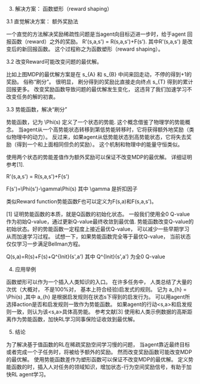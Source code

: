 
3. 解决方案： 函数塑形（reward shaping）

3.1 直觉解决方案： 额外奖励法

一个直觉的方法解决奖励稀疏性问题是当agent向目标迈进一步时，给于agent 回报函数（reward）之外的奖励。 R'(s,a,s') = R(s,a,s')+F(s'). 其中R'(s,a,s') 是改变后的新回报函数。 这个过程称之为函数塑形（reward shaping）。


3.2 改变Reward可能改变问题的最优解。

比如上图MDP的最优解方案是在 s_{A} 和 s_{B} 中间来回走动，不停的得到+1的奖励。 俗称“刷分”。 很明显， 刷分得到的奖励比直接走向终点 s_{T} 得到的累计回报更多。 改变奖励函数导致问题的最优解发生变化， 这违背了我们加速学习不改变任务的解的初衷。

3.3 势能函数，解决“刷分”

势能函数，记为 \Phi(s) 定义了一个状态的势能. 这个概念借鉴了物理学的势能概念。 当agent从一个高势能状态转移到第低势能转移时，它将获得额外地奖励（类似物理中的动力）。 反过来，如果agent从低势能状态到高势能状态，它将失去奖励（得到一个和上面相同但负的奖励）。 这个机制和物理中的能量守恒类似。

使用两个状态的势能差值作为额外奖励可以保证不改变MDP的最优解。 详细证明参考[1].

R'(s,a,s') = R(s,a,s')+F(s')

F(s')=\Phi(s')-\gamma\Phi(s) 其中 \gamma 是折扣因子

类似Reward function势能函数F也可以定义为F(s,a)和F(s,a,s')。

[1] 证明势能函数的本质，就是Q函数的初始化状态。 一般我们使用全0 Q-value作为初始Q-value，通过更新Q-value最终收敛到最优值. 势能函数改变Q-value的初始状态。好的势能函数一定程度上接近最优Q-value， 可以减少一些早期学习从而加速学习过程。 试想一下，如果势能函数完全等于最优Q-value， 当前状态仅仅学习一步满足Bellman方程。

Q(s,a)=R(s)+F(s)+Q^{Init}(s',a') 其中 Q^{Init}(s',a') 为全0 Q-value

4. 应用举例

函数塑形可以作为一个插入人类知识的入口。 在许多任务中， 人类总结了大量的次优（大概对， 不是100%对， 基本上符合经验)启发式的规则。 记为 a_{h} = \Phi(s) ,其中 a_{h} 是根据启发规则在状态s下得到的启发行为。 可以用agent所选择action是否和启发规则一致作为势能函数。 如果agent的行动<s,a>和启发规则一致，则认为该<s,a>具体高势能。 参考文献[3] 使用和人类示例数据的高斯距离作为势能函数，加快RL学习同事保险证收敛到最优解。



5. 结论

为了解决基于值函数的RL在稀疏奖励空间学习慢的问题， 当agent靠近最终目标或者完成一个子任务时，将被给予额外的奖励。 然而改变奖励函数可能改变MDP的最优解。 使用势能函数差作为塑形函数可以保证不改变MDP的最优解。 定义势能函数的时，插入人对任务的领域知识，增加状态-行为空间奖励信号，有助于加快RL agent学习。
